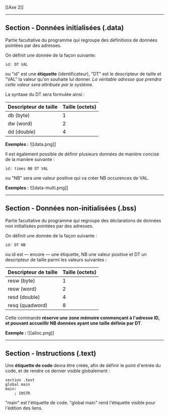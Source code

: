 [[Axe 2]]
****
## Section - Données initialisées (.data)

Partie facultative du programme qui regroupe des définitions de données pointées par des adresses.

On définit une donnée de la façon suivante: 
```assembly
id: DT VAL
```
ou "id" est une **étiquette** (identificateur), "DT" est le descripteur de taille et "VAL" la valeur qu'on souhaite lui donner.
	*La véritable adresse que prendra cette valeur sera attribuée par le système.*

La syntaxe du DT sera formulée ainsi :

| Descripteur de taille | Taille (octets) |
| --------------------- | --------------- |
| db (byte)             | 1               |
| dw (word)             | 2               |
| dd (double)           | 4               |


**Exemples :**
![[data.png]]


Il est également possible de définir plusieurs données de manière concise de la manière suivante : 
```assembly
id: times NB DT VAL
```
ou "NB" sera une valeur positive qui va créer NB occurences de VAL.

**Exemples :**
![[data-multi.png]]


****
## Section - Données non-initialisées (.bss)

Partie facultative du programme qui regroupe des déclarations de données non initialisées pointées par des adresses.

On définit une donnée de la façon suivante :
```assembly
id: DT NB
```
ou id est — encore — une étiquette, NB une valeur positive et DT un descripteur de taille parmi les valeurs suivantes :

| Descripteur de taille | Taille (octets) |
| --------------------- | --------------- |
| resw (byte)           | 1               |
| resw (word)           | 2               |
| resd (double)         | 4               |
| resq (quadword)       | 8               |

Cette commande **réserve une zone mémoire commençant à l'adresse ID, et pouvant accueillir NB données ayant une taille définie par DT**.

**Exemple :**
![[alloc.png]]


****
## Section - Instructions (.text)

Une **étiquette de code** devra être créée, afin de définir le point d'entrée du code, et de rendre ce dernier visible globalement :
```assembly
section .text
global main
main:
	; INSTR
```

"main" est l'étiquette de code.
"global main" rend l'étiquette visible pour l'édition des liens.
